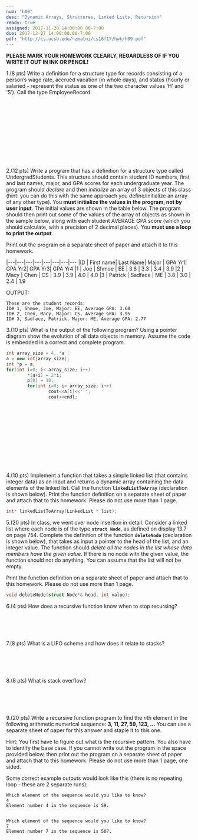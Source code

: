 ```yaml
---
num: "h09"
desc: "Dynamic Arrays, Structures, Linked Lists, Recursion"
ready: true
assigned: 2017-11-28 14:00:00.00-7:00
due: 2017-12-07 14:00:00.00-7:00
pdf: "http://cs.ucsb.edu/~zmatni/cs16f17/hwk/h09.pdf"
---
```

<b>PLEASE MARK YOUR HOMEWORK CLEARLY, REGARDLESS OF IF YOU WRITE IT OUT IN INK OR PENCIL!</b>

<div markdown="1">

1.(8 pts) Write a definition for a structure type for records consisting of a person’s wage rate, accrued vacation (in whole days), and status (hourly or salaried - represent the status as one of the two character values ‘H’ and ‘S’).  Call the type EmployeeRecord.
<div style="margin-bottom:14em"></div>

2.(12 pts) Write a program that has a definition for a structure type called UndergradStudents. This structure should contain student ID numbers, first and last names, major, and GPA scores for each undergraduate year. 
The program should *declare* and then *initialize* an array of 3 objects of this class (hint: you can do this with the same approach you define/initialize an array of any other type). You **must initialize the values in the program, not by user input**.  The initial values are shown in the table below. 
The program should then print out some of the values of the array of objects as shown in the sample below, along with each student AVERAGE GPA score (which you should calculate, with a precision of 2 decimal places). You **must use a loop to print the output**.

Print out the program on a separate sheet of paper and attach it to this homework. 

|---|---|---|---|---|---|---|---
|ID | First name| Last Name| Major | GPA Yr1|  GPA Yr2| GPA Yr3| GPA Yr4
|1 | Joe | Shmoe | EE | 3.8 | 3.3 | 3.4 | 3.9
|2 | Macy | Chen | CS | 3.9 | 3.9 | 4.0 | 4.0
|3 | Patrick | Sadface | ME | 3.8 | 3.0 | 2.4 | 1.9

OUTPUT:

```
These are the student records:
ID# 1, Shmoe, Joe, Major: EE, Average GPA: 3.60
ID# 2, Chen, Macy, Major: CS, Average GPA: 3.95
ID# 3, Sadface, Patrick, Major: ME, Average GPA: 2.77
```

<div class="pagebreak"></div>

3.(10 pts) What is the output of the following program? Using a pointer diagram show the evolution of all data objects in memory. Assume the code is embedded in a correct and complete program.

```cpp
int array_size = 4, *a ;
a = new int[array_size];
int *p = a;
for(int i=0; i< array_size; i++)
        *(a+i) = 2*i;
        p[0] = 10;
        for(int i=0; i< array_size; i++)
                cout<<a[i]<<" ";
                cout<<endl;
```

<div style="margin-bottom:14em"></div>

4.(10 pts) Implement a function that takes a simple linked list (that contains integer data) as an input and returns a dynamic array containing the data elements of the linked list. Call the function <strong>`linkedListToArray`</strong> (declaration is shown below).  Print the function definition on a separate sheet of paper and attach that to this homework. Please do not use more than 1 page.

```cpp
int* linkedListToArray(LinkedList * list);
```

5.(20 pts) In class, we went over node insertion in detail. Consider a linked list where each node is of the type <strong>`struct Node`</strong>, as defined on display 13.7 on page 754. Complete the definition of the function <strong>`deleteNode`</strong> (declaration is shown below), that takes as input a pointer to the head of the list, and an integer value. The function should <em>delete all the nodes in the list whose data members have the given value</em>. If there is no node with the given value, the function should not do anything. You can assume that the list will not be empty.

Print the function definition on a separate sheet of paper and attach that to this homework. Please do not use more than 1 page.

```cpp
void deleteNode(struct Node*& head, int value);
```

<div class="pagebreak"></div>

6.(4 pts) How does a recursive function know when to stop recursing?
<div style="margin-bottom:6em"></div>

7.(8 pts) What is a LIFO scheme and how does it relate to stacks?
<div style="margin-bottom:6em"></div>

8.(8 pts) What is stack overflow?
<div style="margin-bottom:6em"></div>

9.(20 pts) Write a recursive function program to find the *n*th element in the following arithmetic numerical sequence: **3, 11, 27, 59, 123, ...**
You can use a separate sheet of paper for this answer and staple it to this one.

Hint: You first have to figure out what is the recursive pattern. You also have to identify the base case. If you cannot write out the program in the space provided below, then print out the program on a separate sheet of paper and attach that to this homework. Please do not use more than 1 page, one sided.

Some correct example outputs would look like this (there is no repeating loop - these are 2 separate runs):

```
Which element of the sequence would you like to know?
4
Element number 4 in the sequence is 59.


Which element of the sequence would you like to know?
7
Element number 7 in the sequence is 507.
```

</div>
